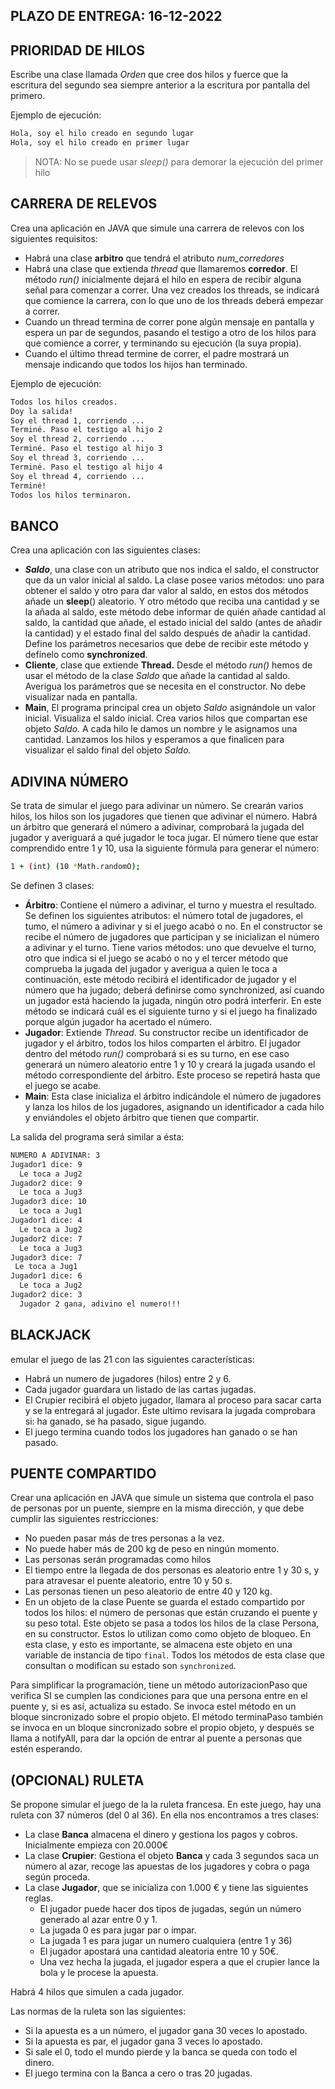 ## PLAZO DE ENTREGA: 16-12-2022

## PRIORIDAD DE HILOS

Escribe una clase llamada *Orden* que cree dos hilos y fuerce que la escritura del segundo sea siempre anterior a la escritura por pantalla del primero.

Ejemplo de ejecución:

```bash
Hola, soy el hilo creado en segundo lugar
Hola, soy el hilo creado en primer lugar
```
> NOTA: No se puede usar *sleep()* para demorar la ejecución del primer hilo

## CARRERA DE RELEVOS

Crea una aplicación en JAVA que simule una carrera de relevos con los siguientes requisitos:

- Habrá una clase **arbitro** que tendrá el atributo *num_corredores*
- Habrá una clase que extienda *thread* que llamaremos **corredor**. El método *run()* inicialmente dejará el hilo en espera de recibir alguna señal para comenzar a correr. Una vez creados los threads, se indicará que comience la carrera, con lo que uno de los threads deberá empezar a correr.
- Cuando un thread termina de correr pone algún mensaje en pantalla y espera un par de segundos, pasando el testigo a otro de los hilos para que comience a correr, y terminando su ejecución (la suya propia).
- Cuando el último thread termine de correr, el padre mostrará un mensaje indicando que todos los hijos han terminado.

Ejemplo de ejecución:

```bash
Todos los hilos creados.
Doy la salida!
Soy el thread 1, corriendo ...
Terminé. Paso el testigo al hijo 2 
Soy el thread 2, corriendo ...
Terminé. Paso el testigo al hijo 3 
Soy el thread 3, corriendo ...
Terminé. Paso el testigo al hijo 4 
Soy el thread 4, corriendo ...
Terminé!
Todos los hilos terminaron.
```

## BANCO

Crea una aplicación con las siguientes clases:

- ***Saldo***, una clase con un atributo que nos indica el saldo, el constructor que da un valor inicial al saldo.  La clase posee varios métodos: uno para obtener el saldo y otro para dar valor al saldo, en estos dos métodos añade un **sleep**() aleatorio. Y otro método que reciba una cantidad y se la añada al saldo, este método debe informar de quién añade cantidad al saldo, la cantidad que añade, el estado inicial del saldo (antes de añadir la cantidad) y el estado final del saldo después de añadir la cantidad. Define los parámetros necesarios que debe de recibir este método y defínelo como  **synchronized**.
- **Cliente**, clase que extiende **Thread.** Desde el método *run()* hemos de usar el método de la clase *Saldo* que añade la cantidad al saldo. Averigua los parámetros que se necesita en el constructor. No debe visualizar nada en pantalla.
- **Main**, El programa principal crea un objeto *Saldo* asignándole un valor inicial. Visualiza el saldo inicial. Crea varios hilos que compartan ese objeto *Saldo.* A cada hilo le damos un nombre y le asignamos una cantidad. Lanzamos los hilos y esperamos a que finalicen para visualizar el saldo final del objeto *Saldo.*

## ADIVINA NÚMERO

Se trata de simular el juego para adivinar un número. Se crearán varios hilos, los hilos son los jugadores que tienen que adivinar el número. Habrá un árbitro que generará el número a adivinar, comprobará la jugada del jugador y averiguará a qué jugador le toca jugar. El número tiene que estar comprendido entre 1 y 10, usa la siguiente fórmula para generar el número: 

```bash
1 + (int) (10 *Math.randomO);
```

Se definen 3 clases:

- **Árbitro**: Contiene el número a adivinar, el turno y muestra el resultado. 
Se definen los siguientes atributos: el número total de jugadores, el tumo, el número a adivinar y si el juego acabó o no. 
En el constructor se recibe el número de jugadores que participan y se inicializan el número a adivinar y el turno. 
Tiene varios métodos: uno que devuelve el turno, otro que indica si el juego se acabó o no y el tercer método que comprueba la jugada del jugador y averigua a quien le toca a continuación, este método recibirá el identificador de jugador y el número que ha jugado; deberá definirse como synchronized, así cuando un jugador está haciendo la jugada, ningún otro podrá interferir. 
En este método se indicará cuál es el siguiente turno y si el juego ha finalizado porque algún jugador ha acertado el número.
- **Jugador**: Extiende *Thread*. 
Su constructor recibe un identificador de jugador y el árbitro, todos los hilos comparten el árbitro. 
El jugador dentro del método *run()* comprobará si es su turno, en ese caso generará un número aleatorio entre 1 y 10 y creará la jugada usando el método correspondiente del árbitro. Este proceso se repetirá hasta que el juego se acabe.
- **Main**: Esta clase inicializa el árbitro indicándole el número de jugadores y lanza los hilos de los jugadores, asignando un identificador a cada hilo y enviándoles el objeto árbitro que tienen que compartir.

La salida del programa será similar a ésta:

```bash
NUMERO A ADIVINAR: 3
Jugador1 dice: 9
  Le toca a Jug2
Jugador2 dice: 9
  Le toca a Jug3
Jugador3 dice: 10
  Le toca a Jug1
Jugador1 dice: 4
  Le toca a Jug2
Jugador2 dice: 7
  Le toca a Jug3
Jugador3 dice: 7
 Le toca a Jug1
Jugador1 dice: 6
  Le toca a Jug2
Jugador2 dice: 3
  Jugador 2 gana, adivino el numero!!!
```



## BLACKJACK

emular el juego de las 21 con las siguientes características:

- Habrá un numero de jugadores (hilos) entre 2 y 6.
- Cada jugador guardara un listado de las cartas jugadas.
- El Crupier recibirá el objeto jugador, llamara al proceso para sacar carta y se la entregará al jugador. Éste ultimo revisara la jugada comprobara si: ha ganado, se ha pasado, sigue jugando.
- El juego termina cuando todos los jugadores han ganado o se han pasado.

## PUENTE COMPARTIDO
Crear una aplicación en JAVA que simule  un sistema que controla el paso de personas por un puente, siempre en la misma dirección, y que debe cumplir las siguientes restricciones:
- No pueden pasar más de tres personas a la vez.
- No puede haber más de 200 kg de peso en ningún momento. 
- Las personas serán programadas como hilos
- El tiempo entre la llegada de dos personas es aleatorio entre 1 y 30 s, y para atravesar el puente aleatorio, entre 10 y 50 s.
- Las personas tienen un peso aleatorio de entre 40 y 120 kg.
- En un objeto de la clase Puente se guarda el estado compartido por todos los hilos: el número de personas que están cruzando el puente y su peso total. Este objeto se pasa a todos los hilos de la clase Persona, en su constructor. Estos lo utilizan como como objeto de bloqueo. En esta clase, y esto es importante, se almacena este objeto en una variable de instancia de tipo `final`. Todos los métodos de esta clase que consultan o modifican su estado son `synchronized`. 

Para simplificar la programación, tiene un método autorizacionPaso que verifica SI se cumplen las condiciones para que una persona entre en el puente y, si es así, actualiza su estado. Se invoca estel método en un bloque sincronizado sobre el propio objeto. El método terminaPaso también se invoca en un bloque sincronizado sobre el propio objeto, y después se llama a notifyAll, para dar la opción de entrar al puente a personas que estén esperando. 

## (OPCIONAL) RULETA

Se propone simular el juego de la la ruleta francesa. En este juego, hay una ruleta con 37 números (del 0 al 36). En ella nos encontramos a tres clases:

- La clase **Banca** almacena el dinero y gestiona los pagos y cobros. Inicialmente empieza con 20.000€
- La clase **Crupier**: Gestiona el objeto **Banca** y cada 3 segundos saca un número al azar, recoge las apuestas de los jugadores y cobra o paga según proceda.
- La clase **Jugador**, que se inicializa con 1.000 € y tiene las siguientes reglas.
    - El jugador puede hacer dos tipos de jugadas, según un número generado al azar entre 0 y 1.
    - La jugada 0 es para jugar par o impar.
    - La jugada 1 es para jugar un numero cualquiera (entre 1 y 36)
    - El jugador apostará una cantidad aleatoria entre 10 y 50€.
    - Una vez hecha la jugada, el jugador espera a que el crupier lance la bola y le procese la apuesta.

Habrá 4 hilos que simulen a cada jugador.

Las normas de la ruleta son las siguientes:

- Si la apuesta es a un número, el jugador gana 30 veces lo apostado.
- Si la apuesta es par, el jugador gana 3 veces lo apostado.
- Si sale el 0, todo el mundo pierde y la banca se queda con todo el dinero.
- El juego termina con la Banca a cero o tras 20 jugadas.
